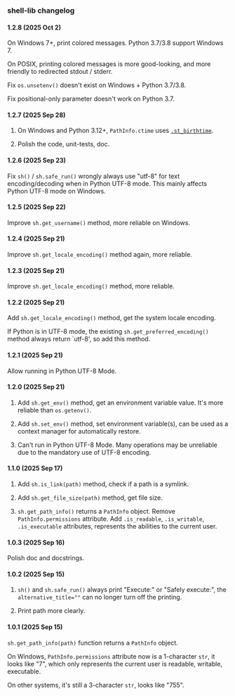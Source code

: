 ### shell-lib changelog

#### 1.2.8 (2025 Oct 2)

On Windows 7+, print colored messages. Python 3.7/3.8 support Windows 7.

On POSIX, printing colored messages is more good-looking, and more friendly to redirected stdout / stderr.

Fix `os.unsetenv()` doesn't exist on Windows + Python 3.7/3.8.

Fix positional-only parameter doesn't work on Python 3.7.

#### 1.2.7 (2025 Sep 28)

1. On Windows and Python 3.12+, `PathInfo.ctime` uses [`.st_birthtime`](https://docs.python.org/3/library/os.html#os.stat_result.st_ctime).

2. Polish the code, unit-tests, doc.

#### 1.2.6 (2025 Sep 23)

Fix `sh()` / `sh.safe_run()` wrongly always use "utf-8" for text encoding/decoding when in Python UTF-8 mode. This mainly affects Python UTF-8 mode on Windows.

#### 1.2.5 (2025 Sep 22)

Improve `sh.get_username()` method, more reliable on Windows.

#### 1.2.4 (2025 Sep 21)

Improve `sh.get_locale_encoding()` method again, more reliable.

#### 1.2.3 (2025 Sep 21)

Improve `sh.get_locale_encoding()` method, more reliable.

#### 1.2.2 (2025 Sep 21)

Add `sh.get_locale_encoding()` method, get the system locale encoding.

If Python is in UTF-8 mode, the existing `sh.get_preferred_encoding()` method always return `utf-8', so add this method.

#### 1.2.1 (2025 Sep 21)

Allow running in Python UTF-8 Mode.

#### 1.2.0 (2025 Sep 21)

1. Add `sh.get_env()` method, get an environment variable value. It's more reliable than `os.getenv()`.

2. Add `sh.set_env()` method, set environment variable(s), can be used as a context manager for automatically restore.

3. Can't run in Python UTF-8 Mode. Many operations may be unreliable due to the mandatory use of UTF-8 encoding.

#### 1.1.0 (2025 Sep 17)

1. Add `sh.is_link(path)` method, check if a path is a symlink.

2. Add `sh.get_file_size(path)` method, get file size.

3. `sh.get_path_info()` returns a `PathInfo` object. Remove `PathInfo.permissions` attribute. Add `.is_readable`, `.is_writable`, `.is_executable` attributes, represents the abilities to the current user.

#### 1.0.3 (2025 Sep 16)

Polish doc and docstrings.

#### 1.0.2 (2025 Sep 15)

1. `sh()` and `sh.safe_run()` always print "Execute:" or "Safely execute:", the `alternative_title=""` can no longer turn off the printing.

2. Print path more clearly.

#### 1.0.1 (2025 Sep 15)

`sh.get_path_info(path)` function returns a `PathInfo` object.

On Windows, `PathInfo.permissions` attribute now is a 1-character `str`, it looks like "7", which only represents the current user is readable, writable, executable.

On other systems, it's still a 3-character `str`, looks like "755".

